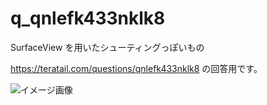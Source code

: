 # q_qnlefk433nklk8
SurfaceView を用いたシューティングっぽいもの

https://teratail.com/questions/qnlefk433nklk8 の回答用です。

![イメージ画像](https://github.com/Jimbe-github/q_qnlefk433nklk8/assets/62501697/cc57874e-f13e-4b72-b374-e17703a8e67b)
